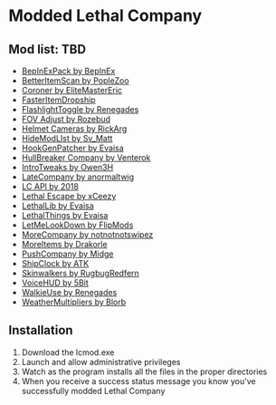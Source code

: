 # Modded Lethal Company

## Mod list: TBD

- [BepInExPack by BepInEx](https://thunderstore.io/c/lethal-company/p/BepInEx/BepInExPack/)
- [BetterItemScan by PopleZoo](https://thunderstore.io/c/lethal-company/p/PopleZoo/BetterItemScan/)
- [Coroner by EliteMasterEric](https://thunderstore.io/c/lethal-company/p/EliteMasterEric/Coroner/)
- [FasterItemDropship](https://thunderstore.io/c/lethal-company/p/FlipMods/FasterItemDropship/)
- [FlashlightToggle by Renegades](https://thunderstore.io/c/lethal-company/p/Renegades/FlashlightToggle/)
- [FOV Adjust by Rozebud](https://thunderstore.io/c/lethal-company/p/Rozebud/FOV_Adjust/)
- [Helmet Cameras by RickArg](https://thunderstore.io/c/lethal-company/p/RickArg/Helmet_Cameras/)
- [HideModLIst by Sv_Matt](https://thunderstore.io/c/lethal-company/p/Sv_Matt/HideModList/)
- [HookGenPatcher by Evaisa](https://thunderstore.io/c/lethal-company/p/Evaisa/HookGenPatcher/)
- [HullBreaker Company by Venterok](https://thunderstore.io/c/lethal-company/p/Venterok/HullBreaker_Company/)
- [IntroTweaks by Owen3H](https://thunderstore.io/c/lethal-company/p/Owen3H/IntroTweaks/)
- [LateCompany by anormaltwig](https://thunderstore.io/c/lethal-company/p/anormaltwig/LateCompany/)
- [LC API by 2018](https://thunderstore.io/c/lethal-company/p/2018/LC_API/)
- [Lethal Escape by xCeezy](https://thunderstore.io/c/lethal-company/p/xCeezy/LethalEscape/)
- [LethalLib by Evaisa](https://thunderstore.io/c/lethal-company/p/Evaisa/LethalLib/)
- [LethalThings by Evaisa](https://thunderstore.io/c/lethal-company/p/Evaisa/LethalThings/)
- [LetMeLookDown by FlipMods](https://thunderstore.io/c/lethal-company/p/FlipMods/LetMeLookDown/)
- [MoreCompany by notnotnotswipez](https://thunderstore.io/c/lethal-company/p/notnotnotswipez/MoreCompany/)
- [MoreItems by Drakorle](https://thunderstore.io/c/lethal-company/p/Drakorle/MoreItems/)
- [PushCompany by Midge](https://thunderstore.io/c/lethal-company/p/Midge/PushCompany/)
- [ShipClock by ATK](https://thunderstore.io/c/lethal-company/p/ATK/ShipClock/)
- [Skinwalkers by RugbugRedfern](https://thunderstore.io/c/lethal-company/p/RugbugRedfern/Skinwalkers/)
- [VoiceHUD by 5Bit](https://thunderstore.io/c/lethal-company/p/5Bit/VoiceHUD/)
- [WalkieUse by Renegades](https://thunderstore.io/c/lethal-company/p/Renegades/WalkieUse/)
- [WeatherMultipliers by Blorb](https://thunderstore.io/c/lethal-company/p/Blorb/WeatherMultipliers/)

## Installation

1. Download the lcmod.exe
2. Launch and allow administrative privileges
3. Watch as the program installs all the files in the proper directories
4. When you receive a success status message you know you've successfully modded Lethal Company

